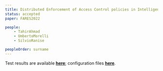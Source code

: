```yaml
---
title: Distributed Enforcement of Access Control policies in Intelligent Transportation System (ITS) for Situation Awareness
status: accepted
paper: FARES2022

people:
    - TahirAhmad
    - UmbertoMorelli
    - SilvioRanise

peopleOrder: surname
---
```


Test results are available [**here**](assets/FARES2022/Results.xlsx); configuration files [**here**](assets/FARES2022/Configuration_and_scripts.zip).

